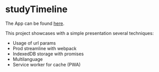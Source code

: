# studyTimeline

The App can be found <a href= 'https://studytimeline-c92b5.web.app'>here</a>.

This project showcases with a simple presentation several techniques:

- Usage of url params
- Prod streamline with webpack
- IndexedDB storage with promises
- Multilanguage
- Service worker for cache (PWA)

